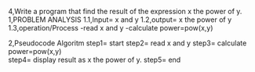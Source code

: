 4,Write a program that find the result of the expression x the power of y.
1,PROBLEM ANALYSIS
1.1,Input= x and y 
1.2,output= x the power of y 
1.3,operation/Process
   -read x and y 
   -calculate power=pow(x,y) 
 
2,Pseudocode Algoritm
step1= start 
step2= read x and y 
step3= calculate power=pow(x,y)  
step4= display result as x the power of y. 
step5= end
